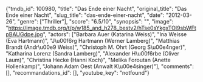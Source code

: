 {"tmdb_id": 100980, "title": "Das Ende einer Nacht", "original_title": "Das Ende einer Nacht", "slug_title": "das-ende-einer-nacht", "date": "2012-03-26", "genre": ["Thriller"], "score": "6.5/10", "synopsis": "", "image": "https://image.tmdb.org/t/p/w185_and_h278_bestv2/hTse0sYkgxTOI9sbWFtpBAUGdpe.jpg", "actors": ["Barbara Auer (Katarina Weiss)", "Ina Weisse (Eva Hartmann)", "J\u00f6rg Hartmann (Werner Lamberg)", "Matthias Brandt (Andr\u00e9 Weiss)", "Christoph M. Ohrt (Georg S\u00e4nger)", "Katharina Lorenz (Sandra Lamberg)", "Alexander H\u00f6rbe (Oliver Laum)", "Christina Hecke (Hanni Koch)", "Melika Foroutan (Anette Hollenkamp)", "Johann Adam Oest (Anwalt K\u00e4singer)"], "comments": [], "recommandations_id": [], "youtube_key": "notfound"}